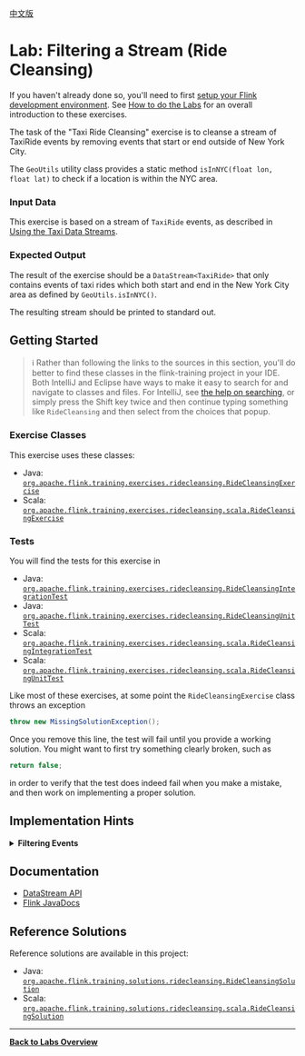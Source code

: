 <!--
Licensed to the Apache Software Foundation (ASF) under one
or more contributor license agreements.  See the NOTICE file
distributed with this work for additional information
regarding copyright ownership.  The ASF licenses this file
to you under the Apache License, Version 2.0 (the
"License"); you may not use this file except in compliance
with the License.  You may obtain a copy of the License at

  http://www.apache.org/licenses/LICENSE-2.0

Unless required by applicable law or agreed to in writing,
software distributed under the License is distributed on an
"AS IS" BASIS, WITHOUT WARRANTIES OR CONDITIONS OF ANY
KIND, either express or implied.  See the License for the
specific language governing permissions and limitations
under the License.
-->

[中文版](./README_zh.md)

# Lab: Filtering a Stream (Ride Cleansing)

If you haven't already done so, you'll need to first [setup your Flink development environment](../README.md). See [How to do the Labs](../README.md#how-to-do-the-labs) for an overall introduction to these exercises.

The task of the "Taxi Ride Cleansing" exercise is to cleanse a stream of TaxiRide events by removing events that start or end outside of New York City.

The `GeoUtils` utility class provides a static method `isInNYC(float lon, float lat)` to check if a location is within the NYC area.

### Input Data

This exercise is based on a stream of `TaxiRide` events, as described in [Using the Taxi Data Streams](../README.md#using-the-taxi-data-streams).

### Expected Output

The result of the exercise should be a `DataStream<TaxiRide>` that only contains events of taxi rides which both start and end in the New York City area as defined by `GeoUtils.isInNYC()`.

The resulting stream should be printed to standard out.

## Getting Started

> :information_source: Rather than following the links to the sources in this section, you'll do better to find these classes in the flink-training project in your IDE.
> Both IntelliJ and Eclipse have ways to make it easy to search for and navigate to classes and files. For IntelliJ, see [the help on searching](https://www.jetbrains.com/help/idea/searching-everywhere.html), or simply press the Shift key twice and then continue typing something like `RideCleansing` and then select from the choices that popup.

### Exercise Classes

This exercise uses these classes:

- Java:  [`org.apache.flink.training.exercises.ridecleansing.RideCleansingExercise`](src/main/java/org/apache/flink/training/exercises/ridecleansing/RideCleansingExercise.java)
- Scala: [`org.apache.flink.training.exercises.ridecleansing.scala.RideCleansingExercise`](src/main/scala/org/apache/flink/training/exercises/ridecleansing/scala/RideCleansingExercise.scala)

### Tests

You will find the tests for this exercise in

- Java:  [`org.apache.flink.training.exercises.ridecleansing.RideCleansingIntegrationTest`](src/test/java/org/apache/flink/training/exercises/ridecleansing/RideCleansingIntegrationTest.java)
- Java:  [`org.apache.flink.training.exercises.ridecleansing.RideCleansingUnitTest`](src/test/java/org/apache/flink/training/exercises/ridecleansing/RideCleansingUnitTest.java)
- Scala: [`org.apache.flink.training.exercises.ridecleansing.scala.RideCleansingIntegrationTest`](src/test/scala/org/apache/flink/training/exercises/ridecleansing/scala/RideCleansingIntegrationTest.scala)
- Scala: [`org.apache.flink.training.exercises.ridecleansing.scala.RideCleansingUnitTest`](src/test/scala/org/apache/flink/training/exercises/ridecleansing/scala/RideCleansingUnitTest.scala)

Like most of these exercises, at some point the `RideCleansingExercise` class throws an exception

```java
throw new MissingSolutionException();
```

Once you remove this line, the test will fail until you provide a working solution. You might want to first try something clearly broken, such as

```java
return false;
```

in order to verify that the test does indeed fail when you make a mistake, and then work on implementing a proper solution.

## Implementation Hints

<details>
<summary><strong>Filtering Events</strong></summary>

Flink's DataStream API features a `DataStream.filter(FilterFunction)` transformation to filter events from a data stream. The `GeoUtils.isInNYC()` function can be called within a `FilterFunction` to check if a location is in the New York City area. Your filter function should check both the starting and ending locations of each ride.
</details>

## Documentation

- [DataStream API](https://nightlies.apache.org/flink/flink-docs-stable/docs/dev/datastream/overview)
- [Flink JavaDocs](https://nightlies.apache.org/flink/flink-docs-stable/api/java)

## Reference Solutions

Reference solutions are available in this project:

- Java:  [`org.apache.flink.training.solutions.ridecleansing.RideCleansingSolution`](src/solution/java/org/apache/flink/training/solutions/ridecleansing/RideCleansingSolution.java)
- Scala: [`org.apache.flink.training.solutions.ridecleansing.scala.RideCleansingSolution`](src/solution/scala/org/apache/flink/training/solutions/ridecleansing/scala/RideCleansingSolution.scala)

-----

[**Back to Labs Overview**](../README.md#lab-exercises)
